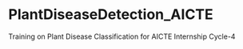 # PlantDiseaseDetection_AICTE
Training on Plant Disease Classification for AICTE Internship Cycle-4


